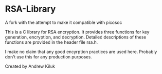 RSA-Library
===========

A fork with the attempt to make it compatible with picosoc

This is a C library for RSA encryption. It provides three functions for key generation, encryption, and decryption.
Detailed descriptions of these functions are provided in the header file rsa.h.

I make no claim that any good encyrption practices are used here. Probably don't use this for any production purposes.

Created by Andrew Kiluk
